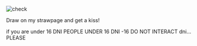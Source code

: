 ![check](https://25.media.tumblr.com/fd4f0470003b443436f819bd9afad950/tumblr_miyz6cprtB1r8swmoo1_500.gif)

Draw on my strawpage and get a kiss!

if you are under 16 DNI
PEOPLE UNDER 16 DNI 
-16 DO NOT INTERACT
dni... PLEASE 
